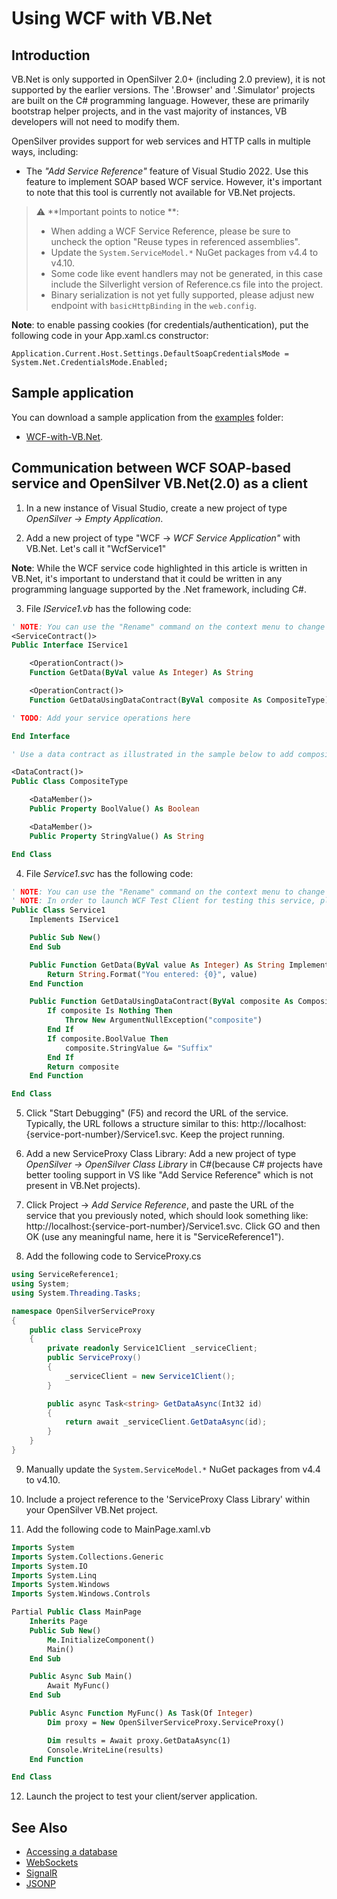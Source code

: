 # Using WCF with VB.Net

## Introduction

VB.Net is only supported in OpenSilver 2.0+ (including 2.0 preview), it is not supported by the earlier versions. The '.Browser' and '.Simulator' projects are built on the C# programming language. However, these are primarily bootstrap helper projects, and in the vast majority of instances, VB developers will not need to modify them.

OpenSilver provides support for web services and HTTP calls in multiple ways, including:

* The *"Add Service Reference"* feature of Visual Studio 2022. Use this feature to implement SOAP based WCF service. However, it's important to note that this tool is currently not available for VB.Net projects.
> :warning: **Important points to notice **:
> * When adding a WCF Service Reference, please be sure to uncheck the option "Reuse types in referenced assemblies".
> * Update the `System.ServiceModel.*` NuGet packages from v4.4 to v4.10.
> * Some code like event handlers may not be generated, in this case include the Silverlight version of Reference.cs file into the project.
> * Binary serialization is not yet fully supported, please adjust new endpoint with `basicHttpBinding` in the `web.config`.
 
**Note**: to enable passing cookies (for credentials/authentication), put the following code in your App.xaml.cs constructor:
```
Application.Current.Host.Settings.DefaultSoapCredentialsMode = System.Net.CredentialsMode.Enabled;
```

## Sample application

You can download a sample application from the [examples](https://github.com/OpenSilver/OpenSilver.Documentation/tree/master/examples) folder:

* [WCF-with-VB.Net](https://github.com/OpenSilver/OpenSilver.Documentation/tree/master/examples/WCF-with-VB.Net).

## Communication between WCF SOAP-based service and OpenSilver VB.Net(2.0) as a client


1) In a new instance of Visual Studio, create a new project of type *OpenSilver -> Empty Application*.

2) Add a new project of type "WCF -> *WCF Service Application"* with VB.Net. Let's call it "WcfService1"

**Note**: While the WCF service code highlighted in this article is written in VB.Net, it's important to understand that it could be written in any programming language supported by the .Net framework, including C#.

3) File *IService1.vb* has the following code:

```vb
' NOTE: You can use the "Rename" command on the context menu to change the interface name "IService1" in both code and config file together.
<ServiceContract()>
Public Interface IService1

    <OperationContract()>
    Function GetData(ByVal value As Integer) As String

    <OperationContract()>
    Function GetDataUsingDataContract(ByVal composite As CompositeType) As CompositeType

' TODO: Add your service operations here

End Interface

' Use a data contract as illustrated in the sample below to add composite types to service operations.

<DataContract()>
Public Class CompositeType

    <DataMember()>
    Public Property BoolValue() As Boolean

    <DataMember()>
    Public Property StringValue() As String

End Class

```

4) File *Service1.svc* has the following code:
```vb
' NOTE: You can use the "Rename" command on the context menu to change the class name "Service1" in code, svc and config file together.
' NOTE: In order to launch WCF Test Client for testing this service, please select Service1.svc or Service1.svc.vb at the Solution Explorer and start debugging.
Public Class Service1
    Implements IService1

    Public Sub New()
    End Sub

    Public Function GetData(ByVal value As Integer) As String Implements IService1.GetData
        Return String.Format("You entered: {0}", value)
    End Function

    Public Function GetDataUsingDataContract(ByVal composite As CompositeType) As CompositeType Implements IService1.GetDataUsingDataContract
        If composite Is Nothing Then
            Throw New ArgumentNullException("composite")
        End If
        If composite.BoolValue Then
            composite.StringValue &= "Suffix"
        End If
        Return composite
    End Function

End Class

```

5) Click "Start Debugging" (F5) and record the URL of the service. Typically, the URL follows a structure similar to this: http://localhost:{service-port-number}/Service1.svc. Keep the project running.

6) Add a new ServiceProxy Class Library: Add a new project of type *OpenSilver -> OpenSilver Class Library* in C#(because C# projects have better tooling support in VS like "Add Service Reference" which is not present in VB.Net projects).

7) Click Project -> *Add Service Reference*, and paste the URL of the service that you previously noted, which should look something like: http://localhost:{service-port-number}/Service1.svc. Click GO and then OK (use any meaningful name, here it is "ServiceReference1").

8) Add the following code to ServiceProxy.cs
```c#
using ServiceReference1;
using System;
using System.Threading.Tasks;

namespace OpenSilverServiceProxy
{
    public class ServiceProxy
    {
        private readonly Service1Client _serviceClient;
        public ServiceProxy()
        {
            _serviceClient = new Service1Client();
        }

        public async Task<string> GetDataAsync(Int32 id)
        {
            return await _serviceClient.GetDataAsync(id);
        }
    }
}

```

9) Manually update the `System.ServiceModel.*` NuGet packages from v4.4 to v4.10.

10) Include a project reference to the 'ServiceProxy Class Library' within your OpenSilver VB.Net project.

11) Add the following code to MainPage.xaml.vb 
```vb
Imports System
Imports System.Collections.Generic
Imports System.IO
Imports System.Linq
Imports System.Windows
Imports System.Windows.Controls

Partial Public Class MainPage
    Inherits Page
    Public Sub New()
        Me.InitializeComponent()
        Main()
    End Sub

    Public Async Sub Main()
        Await MyFunc()
    End Sub

    Public Async Function MyFunc() As Task(Of Integer)
        Dim proxy = New OpenSilverServiceProxy.ServiceProxy()

        Dim results = Await proxy.GetDataAsync(1)
        Console.WriteLine(results)
    End Function

End Class
```
12) Launch the project to test your client/server application.


## See Also
* [Accessing a database](../in-depth-topics/accessing-database.md)
* [WebSockets](http://forums.cshtml5.com/viewtopic.php?f=7&t=276)
* [SignalR](http://forums.cshtml5.com/viewtopic.php?f=7&t=8121)
* [JSONP](../in-depth-topics/jsonp.md)
